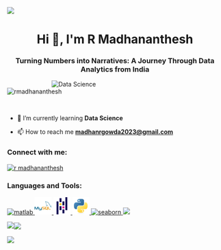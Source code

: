 <img src='https://camo.githubusercontent.com/5a51e293c9f568a66c3ccf3f4eb397c77706120b077be0cabca9f0bd271374dd/68747470733a2f2f6d656469612e6c6963646e2e636f6d2f646d732f696d6167652f4334443132415145536a37322d733567454b672f61727469636c652d636f7665725f696d6167652d736872696e6b5f3630305f323030302f302f313632363735333836373131303f653d3231343734383336343726763d6265746126743d4b6637594175775a74794347594c4e63682d4d676335654f432d376837754c5f646e424149677341465251'>
<h1 align="center">Hi 👋, I'm R Madhananthesh</h1>
<h3 align="center">Turning Numbers into Narratives: A Journey Through Data Analytics from India</h3>
<img align='right' alt='Data Science' width='400' src="https://miro.medium.com/v2/resize:fit:1400/format:webp/0*tD5kEC2JYcKHH0zO.gif">

<p align="left"> <img src="https://komarev.com/ghpvc/?username=rmadhananthesh&label=Profile%20views&color=0e75b6&style=flat" alt="rmadhananthesh" /> </p>

<p align="left"> <a href="https://twitter.com/" target="blank"><img src="https://img.shields.io/twitter/follow/?logo=twitter&style=for-the-badge" alt="" /></a> </p>

- 🌱 I’m currently learning **Data Science**

- 📫 How to reach me **madhanrgowda2023@gmail.com**

<h3 align="left">Connect with me:</h3>
<p align="left">
<a href="https://linkedin.com/in/r madhananthesh" target="blank"><img align="center" src="https://raw.githubusercontent.com/rahuldkjain/github-profile-readme-generator/master/src/images/icons/Social/linked-in-alt.svg" alt="r madhananthesh" height="30" width="40" /></a>
</p>

<h3 align="left">Languages and Tools:</h3>
<p align="left"> <a href="https://www.mathworks.com/" target="_blank" rel="noreferrer"> <img src="https://upload.wikimedia.org/wikipedia/commons/2/21/Matlab_Logo.png" alt="matlab" width="40" height="40"/> </a> <a href="https://www.mysql.com/" target="_blank" rel="noreferrer"> <img src="https://raw.githubusercontent.com/devicons/devicon/master/icons/mysql/mysql-original-wordmark.svg" alt="mysql" width="40" height="40"/> </a> <a href="https://pandas.pydata.org/" target="_blank" rel="noreferrer"> <img src="https://raw.githubusercontent.com/devicons/devicon/2ae2a900d2f041da66e950e4d48052658d850630/icons/pandas/pandas-original.svg" alt="pandas" width="40" height="40"/> </a> <a href="https://www.python.org" target="_blank" rel="noreferrer"> <img src="https://raw.githubusercontent.com/devicons/devicon/master/icons/python/python-original.svg" alt="python" width="40" height="40"/> </a> <a href="https://seaborn.pydata.org/" target="_blank" rel="noreferrer"> <img src="https://seaborn.pydata.org/_images/logo-mark-lightbg.svg" alt="seaborn" width="40" height="40"/> </a> <img src="https://img.shields.io/badge/power_bi-F2C811?style=for-the-badge&logo=powerbi&logoColor=black" </p>

<p><img align="left" src="https://github-readme-stats.vercel.app/api?username=rMadhananthesh&theme=radical&hide_border=true&include_all_commits=false&count_private=false" /></p>

<p><img align="center" src="https://github-readme-streak-stats.herokuapp.com/?user=rMadhananthesh&theme=radical&hide_border=true&include_all_commits=false&count_private=false&theme=radical&hide_border=true&include_all_commits=false&count_private=false" /></p>

<p><img align="center" src="https://github-readme-stats.vercel.app/api/top-langs/?username=rMadhananthesh&theme=radical&hide_border=true&include_all_commits=false&count_private=false&layout=compact" /></p>
